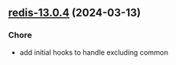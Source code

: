 

## [redis-13.0.4](https://github.com/truecharts/charts/compare/redis-13.0.3...redis-13.0.4) (2024-03-13)

### Chore



- add initial hooks to handle excluding common